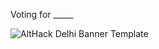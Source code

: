 Voting for _____

![AltHack Delhi Banner Template](https://github.com/MmukulSharrma/newhub/assets/137610904/97905d31-1566-4e2e-be87-e0a48c178539)



